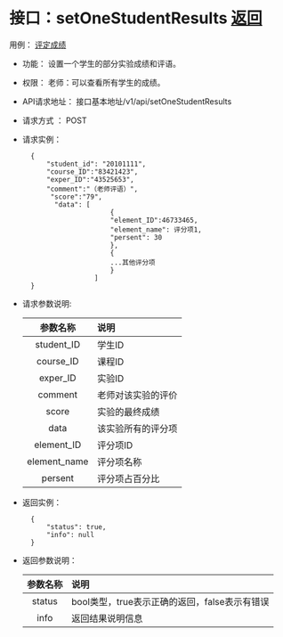 # 接口：setOneStudentResults  [返回](../README.md)
用例： [评定成绩](../用例/评定成绩.md)

- 功能：
    设置一个学生的部分实验成绩和评语。
    
- 权限：
    老师：可以查看所有学生的成绩。
    
- API请求地址： 
    接口基本地址/v1/api/setOneStudentResults

- 请求方式 ：
    POST
 
- 请求实例：  

        { 
            "student_id": "20101111", 
            "course_ID":"83421423",
            "exper_ID":"43525653",
            "comment":"（老师评语）",
             "score":"79",
              "data": [
                            {
                            "element_ID":46733465,
                            "element_name": 评分项1, 
                            "persent": 30
                            }, 
                            {
                            ...其他评分项
                            }
                        ] 
        }

- 请求参数说明:       
 
  |参数名称|说明|
  |:---------:|:--------------------------------------------------------|      
  |student_ID|学生ID|
  |course_ID|课程ID|
  |exper_ID|实验ID|
  |comment|老师对该实验的评价|
  |score|实验的最终成绩|
  |data|该实验所有的评分项|
  |element_ID|评分项ID|
  |element_name|评分项名称|
  |persent|评分项占百分比|
 
- 返回实例：

        {         
            "status": true,
            "info": null
        }

- 返回参数说明：    
 
  |参数名称|说明|
  |:---------:|:--------------------------------------------------------|      
  |status|bool类型，true表示正确的返回，false表示有错误|
  |info|返回结果说明信息|